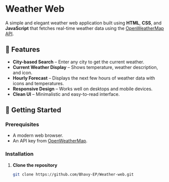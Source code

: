 # Weather Web

A simple and elegant weather web application built using **HTML**, **CSS**, and **JavaScript** that fetches real-time weather data using the [OpenWeatherMap API](https://openweathermap.org/api).  

## 🌟 Features
- **City-based Search** – Enter any city to get the current weather.
- **Current Weather Display** – Shows temperature, weather description, and icon.
- **Hourly Forecast** – Displays the next few hours of weather data with icons and temperatures.
- **Responsive Design** – Works well on desktops and mobile devices.
- **Clean UI** – Minimalistic and easy-to-read interface.

## 🚀 Getting Started

### Prerequisites
- A modern web browser.
- An API key from [OpenWeatherMap](https://home.openweathermap.org/users/sign_up).

### Installation
1. **Clone the repository**
   ```bash
   git clone https://github.com/Bhavy-EP/Weather-web.git
